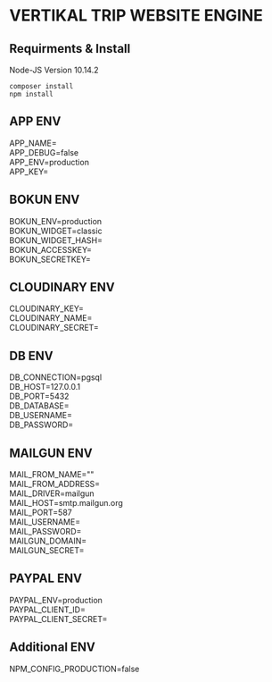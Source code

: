 # VERTIKAL TRIP WEBSITE ENGINE

## Requirments & Install

Node-JS Version 10.14.2  
```
composer install  
npm install
```

## APP ENV

APP_NAME=  
APP_DEBUG=false  
APP_ENV=production  
APP_KEY=  

## BOKUN ENV

BOKUN_ENV=production  
BOKUN_WIDGET=classic  
BOKUN_WIDGET_HASH=  
BOKUN_ACCESSKEY=  
BOKUN_SECRETKEY=  

## CLOUDINARY ENV

CLOUDINARY_KEY=  
CLOUDINARY_NAME=  
CLOUDINARY_SECRET=  

## DB ENV

DB_CONNECTION=pgsql  
DB_HOST=127.0.0.1  
DB_PORT=5432  
DB_DATABASE=  
DB_USERNAME=  
DB_PASSWORD=   

## MAILGUN ENV

MAIL_FROM_NAME=""  
MAIL_FROM_ADDRESS=  
MAIL_DRIVER=mailgun  
MAIL_HOST=smtp.mailgun.org  
MAIL_PORT=587  
MAIL_USERNAME=  
MAIL_PASSWORD=  
MAILGUN_DOMAIN=  
MAILGUN_SECRET=  

## PAYPAL ENV

PAYPAL_ENV=production  
PAYPAL_CLIENT_ID=  
PAYPAL_CLIENT_SECRET=  

## Additional ENV

NPM_CONFIG_PRODUCTION=false  

